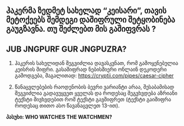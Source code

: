 ## ჰაკერმა ზედმეტ სახელად “კეისარი”, თავის მეტოქეებს შემდეგი დაშიფრული შეტყობინება გაუგზავნა. თუ შეძლებთ მის გაშიფვრას ?
## JUB JNGPURF GUR JNGPUZRA?



1. ჰაკერის სახელიდან შეგვიძლია დავასკვნათ, რომ გამოყენებულია კეისრის შიფრი. გასაშიფრად ნებისმიერი ონლაინ დეკოდერი გამოდგება, მაგალითად: https://cryptii.com/pipes/caesar-cipher

2. წანაცვლებების რაოდენობის ბევრი ვარიანტი არაა, შესაბამისად შეგვიძლია გადავუყვეთ ყველას და როდესაც შეგვხვდება აზრიანი ტექსტი მივხვდებით რომ ტექსტი გავშიფრეთ (ტექსტი გაიშიფრა როდესაც თითო ასო წავანაცვლეთ 13-ით).

**პასუხი: WHO WATCHES THE WATCHMEN?**
